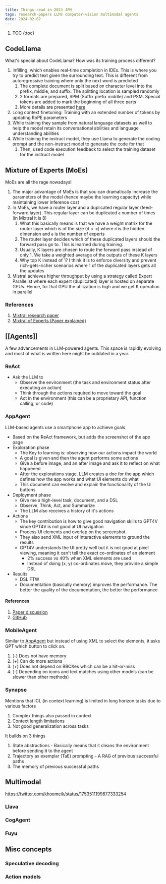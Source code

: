 ```yaml
---
title: Things read in 2024 JFM
tags: research-papers LLMs computer-vision multimodal agents
date: 2024-02-02
---
```


1. TOC
{:toc}

## CodeLlama

What's special about CodeLlama? How was its training process different?

1. Infilling, which enables real-time completion in IDEs. This is where you try to predict text given the surrounding text. This is different from autoregressive training where only the next word is predicted
   1. The complete document is split based on character level into the prefix, middle, and suffix. The splitting location is sampled randomly
   2. 2 formats are prepared, SPM (Suffix prefix middle) and PSM. Special tokens are added to mark the beginning of all three parts
   3. More details are presented [here](https://arxiv.org/abs/2207.14255)
2. Long context finetuning: Training with an extended number of tokens by updating RoPE parameters
3. While training they sample from natural language datasets as well to help the model retain its conversational abilities and language understanding abilities
4. While training the instruct model, they use Llama to generate the coding prompt and the non-instruct model to generate the code for that
   1. Then, used code execution feedback to select the training dataset for the instruct model

## Mixture of Experts (MoEs)

MoEs are all the rage nowadays!

1. The major advantage of MoEs is that you can dramatically increase the parameters of the model (hence maybe the learning capacity) while maintaining lower inference cost
2. In MoEs, we have a router layer and a duplicated regular layer (feed-forward layer). This regular layer can be duplicated `e` number of times (in Mixtral it is 8)
   1. What this basically means is that we have a weight matrix for the router layer which is of the size (`d x e`) where `d` is the hidden dimension and `e` is the number of experts
   2. The router layer decides which of these duplicated layers should the forward pass go to. This is learned during training.
   3. Usually, K layers are chosen to route the forward pass instead of only 1. We take a weighted average of the outputs of these K layers
   4. Why top K instead of 1? I think it is to enforce diversity and prevent rich-gets-richer scenarios where 1 of the duplicated layers gets all the updates
3. Mistral achieves higher throughput by using a strategy called Expert Parallelist where each expert (duplicated) layer is hosted on separate GPUs. Hence, for that GPU the utilization is high and we get K operation in parallel

### References

1. [Mixtral research paper](https://arxiv.org/abs/2401.04088)
2. [Mixtral of Experts (Paper explained)](https://www.youtube.com/watch?v=mwO6v4BlgZQ)

## [[Agents]]

A few advancements in LLM-powered agents. This space is rapidly evolving and most of what is written here might be outdated in a year.

### ReAct

- Ask the LLM to
    - Observe the environment (the task and environment status after executing an action)
    - Think through the actions required to move toward the goal
    - Act in the environment (this can be a proprietary API, function calling, or code)

### AppAgent

LLM-based agents use a smartphone app to achieve goals

- Based on the ReAct framework, but adds the screenshot of the app page
- Exploration phase
    - The Key to learning is: observing how our actions impact the world
    - A goal is given and then the agent performs some actions
    - Give a before image, and an after image and ask it to reflect on what happened
    - After the explorations stage, LLM creates a doc for the app which defines how the app works and what UI elements do what
    - This document can evolve and explain the functionality of the UI buttons
- Deployment phase
    - Give me a high-level task, document, and a DSL
    - Observe, Think, Act, and Summarize
    - The LLM also receives a history of it's actions
- Actions
    - The key contribution is how to give good navigation skills to GPT4V since GPT4V is not good at UI navigation
    - Process UI elements and overlap on the screenshot
    - They also send XML input of interactive elements to ground the results
    - GPT4V understands the UI pretty well but it is not good at pixel viewing, meaning it can't tell the exact co-ordinates of an element
        - 2% success vs 40% when XML elements are used
        - Instead of doing (x, y) co-ordinates move, they provide a simple DSL
- Results
    - DSL FTW
    - Documentation (basically memory) improves the performance. The better the quality of the documentation, the better the performance

#### References

1. [Paper discussion](https://www.youtube.com/watch?v=U07rxKenYc4)
2. [GitHub](https://github.com/mnotgod96/AppAgent)

### MobileAgent

Similar to [AppAgent](#appagent) but instead of using XML to select the elements, it asks GPT which button to click on.

1. (-) Does not have memory
2. (+) Can do more actions
3. (+) Does not depend on BBOXes which can be a hit-or-miss
4. (-) Depending on icons and text matches using other models (can be slower than other methods)

### Synapse

Mentions that ICL (in context learning) is limited in long horizon tasks due to various factors

1. Complex things also passed in context
2. Context length limitations
3. Not good generalization across tasks

It builds on 3 things

1. State abstractions - Basically means that it cleans the environment before sending it to the agent
2. Trajectory as exemplar (TaE) prompting - A RAG of previous successful paths
3. The memory of previous successful paths

## Multimodal

https://twitter.com/khoomeik/status/1753511199877333254

### Llava

### CogAgent

### Fuyu

## Misc concepts

### Speculative decoding

### Action models
